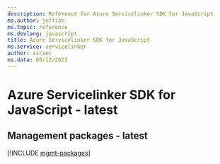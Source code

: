 ```yaml
---
description: Reference for Azure Servicelinker SDK for JavaScript
ms.author: jeffish
ms.topic: reference
ms.devlang: javascript
title: Azure Servicelinker SDK for JavaScript
ms.service: servicelinker
author: xirzec
ms.data: 09/12/2022
---
```

# Azure Servicelinker SDK for JavaScript - latest

## Management packages - latest
[!INCLUDE [mgmt-packages](servicelinker-mgmt-index.md)]